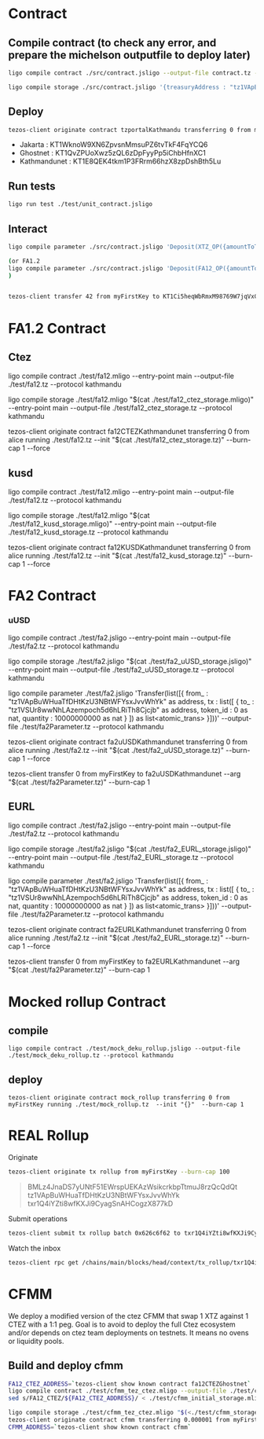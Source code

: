 # Contract

## Compile contract (to check any error, and prepare the michelson outputfile to deploy later) 

```bash
ligo compile contract ./src/contract.jsligo --output-file contract.tz --protocol kathmandu

ligo compile storage ./src/contract.jsligo '{treasuryAddress : "tz1VApBuWHuaTfDHtKzU3NBtWFYsxJvvWhYk" as address,faPendingDeposits : Map.empty as faPendingMapType, faPendingWithdrawals : Map.empty as faPendingMapType}' --output-file contractStorage.tz --protocol kathmandu
```

## Deploy

```bash
tezos-client originate contract tzportalKathmandu transferring 0 from myFirstKey running contract.tz --init "$(cat contractStorage.tz)" --burn-cap 1 --force
```

- Jakarta : KT1WknoW9XN6ZpvsnMmsuPZ6tvTkF4FqYCQ6
- Ghostnet : KT1QvZPUoXwz5zQL6zDpFyyPp5iChbHfnXC1
- Kathmandunet : KT1E8QEK4tkm1P3FRrm66hzX8zpDshBth5Lu

## Run tests 

```bash
ligo run test ./test/unit_contract.jsligo
```

## Interact

```bash
ligo compile parameter ./src/contract.jsligo 'Deposit(XTZ_OP({amountToTransfer : 42000000 as nat,l2Address : L1_ADDRESS("tz1VApBuWHuaTfDHtKzU3NBtWFYsxJvvWhYk" as address) ,rollupAddress : "KT1TLVFbGtkX6bS9tUKmRGPqGtf1K6SGgqXK" as address}))' --output-file contractParameter.tz  --protocol kathmandu

(or FA1.2
ligo compile parameter ./src/contract.jsligo 'Deposit(FA12_OP({amountToTransfer : 1 as nat,fa12Address : "KT1WnDswMHZefo2fym6Q9c8hnL3sEuzFb2Dt" as address,l2Address : "tz1VApBuWHuaTfDHtKzU3NBtWFYsxJvvWhYk" as address,rollupAddress : "txr1Q4iYZti8wfKXJi9CyagSnAHCogzX877kD" as address}))' --output-file contractParameter.tz  --protocol kathmandu
)


tezos-client transfer 42 from myFirstKey to KT1Ci5heqWbRmxM98769W7jqVxCZ9zZUQ31o --arg '(Left (Right (Pair 42000000 "KT1TLVFbGtkX6bS9tUKmRGPqGtf1K6SGgqXK" (Left "tz1VApBuWHuaTfDHtKzU3NBtWFYsxJvvWhYk"))))' --burn-cap 1
```

# FA1.2 Contract

## Ctez

ligo compile contract ./test/fa12.mligo --entry-point main --output-file ./test/fa12.tz --protocol kathmandu

ligo compile storage ./test/fa12.mligo "$(cat ./test/fa12_ctez_storage.mligo)" --entry-point main  --output-file ./test/fa12_ctez_storage.tz --protocol kathmandu

tezos-client originate contract fa12CTEZKathmandunet transferring 0 from alice running ./test/fa12.tz --init "$(cat ./test/fa12_ctez_storage.tz)"   --burn-cap 1 --force

## kusd

ligo compile contract ./test/fa12.mligo --entry-point main --output-file ./test/fa12.tz --protocol kathmandu

ligo compile storage ./test/fa12.mligo "$(cat ./test/fa12_kusd_storage.mligo)" --entry-point main  --output-file ./test/fa12_kusd_storage.tz --protocol kathmandu

tezos-client originate contract fa12KUSDKathmandunet transferring 0 from alice running ./test/fa12.tz --init "$(cat ./test/fa12_kusd_storage.tz)"   --burn-cap 1 --force

# FA2 Contract

### uUSD 

ligo compile contract ./test/fa2.jsligo --entry-point main --output-file ./test/fa2.tz --protocol kathmandu

ligo compile storage ./test/fa2.jsligo "$(cat ./test/fa2_uUSD_storage.jsligo)" --entry-point main  --output-file ./test/fa2_uUSD_storage.tz --protocol kathmandu

ligo compile parameter ./test/fa2.jsligo 'Transfer(list([{    from_ :  "tz1VApBuWHuaTfDHtKzU3NBtWFYsxJvvWhYk" as address,  tx    : list([ {    to_      : "tz1VSUr8wwNhLAzempoch5d6hLRiTh8Cjcjb" as address,    token_id : 0 as nat,    quantity : 10000000000 as nat  }  ]) as list<atomic_trans>  }]))' --output-file ./test/fa2Parameter.tz --protocol kathmandu

tezos-client originate contract fa2uUSDKathmandunet transferring 0 from alice running ./test/fa2.tz --init "$(cat ./test/fa2_uUSD_storage.tz)"   --burn-cap 1 --force

tezos-client transfer 0 from myFirstKey to fa2uUSDKathmandunet --arg "$(cat ./test/fa2Parameter.tz)" --burn-cap 1

## EURL

ligo compile contract ./test/fa2.jsligo --entry-point main --output-file ./test/fa2.tz --protocol kathmandu

ligo compile storage ./test/fa2.jsligo "$(cat ./test/fa2_EURL_storage.jsligo)" --entry-point main  --output-file ./test/fa2_EURL_storage.tz --protocol kathmandu

ligo compile parameter ./test/fa2.jsligo 'Transfer(list([{    from_ :  "tz1VApBuWHuaTfDHtKzU3NBtWFYsxJvvWhYk" as address,  tx    : list([ {    to_      : "tz1VSUr8wwNhLAzempoch5d6hLRiTh8Cjcjb" as address,    token_id : 0 as nat,    quantity : 10000000000 as nat  }  ]) as list<atomic_trans>  }]))' --output-file ./test/fa2Parameter.tz --protocol kathmandu

tezos-client originate contract fa2EURLKathmandunet transferring 0 from alice running ./test/fa2.tz --init "$(cat ./test/fa2_EURL_storage.tz)"   --burn-cap 1 --force


tezos-client transfer 0 from myFirstKey to fa2EURLKathmandunet --arg "$(cat ./test/fa2Parameter.tz)" --burn-cap 1

# Mocked rollup Contract


## compile

```
ligo compile contract ./test/mock_deku_rollup.jsligo --output-file ./test/mock_deku_rollup.tz --protocol kathmandu
```



## deploy

```
tezos-client originate contract mock_rollup transferring 0 from myFirstKey running ./test/mock_rollup.tz  --init "{}"  --burn-cap 1
```

# REAL Rollup

Originate

```bash
tezos-client originate tx rollup from myFirstKey --burn-cap 100 
```
>BMLz4JnaDS7yUNtF51EWrspUEKAzWsikcrkbpTtmuJ8rzQcQdQt
>tz1VApBuWHuaTfDHtKzU3NBtWFYsxJvvWhYk
>txr1Q4iYZti8wfKXJi9CyagSnAHCogzX877kD

Submit operations

```bash
tezos-client submit tx rollup batch 0x626c6f62 to txr1Q4iYZti8wfKXJi9CyagSnAHCogzX877kD from tz1VApBuWHuaTfDHtKzU3NBtWFYsxJvvWhYk
```

Watch the inbox

```bash
tezos-client rpc get /chains/main/blocks/head/context/tx_rollup/txr1Q4iYZti8wfKXJi9CyagSnAHCogzX877kD/inbox/0
```

# CFMM

We deploy a modified version of the ctez CFMM that swap 1 XTZ against 1 CTEZ with a 1:1 peg.
Goal is to avoid to deploy the full Ctez ecosystem and/or depends on ctez team deployments on testnets. It means no ovens or liquidity pools.

## Build and deploy cfmm

```bash
FA12_CTEZ_ADDRESS=`tezos-client show known contract fa12CTEZGhostnet`
ligo compile contract ./test/cfmm_tez_ctez.mligo --output-file ./test/cfmm.tz
sed s/FA12_CTEZ/${FA12_CTEZ_ADDRESS}/ < ./test/cfmm_initial_storage.mligo | sed s/CTEZ_ADDRESS/${FA12_CTEZ_ADDRESS}/ > ./test/cfmm_storage.mligo

ligo compile storage ./test/cfmm_tez_ctez.mligo "$(<./test/cfmm_storage.mligo)" --output-file ./test/cfmm_storage.tz
tezos-client originate contract cfmm transferring 0.000001 from myFirstKey running 'file:./test/cfmm.tz' --init "$(<./test/cfmm_storage.tz)" --burn-cap 10
CFMM_ADDRESS=`tezos-client show known contract cfmm`
```